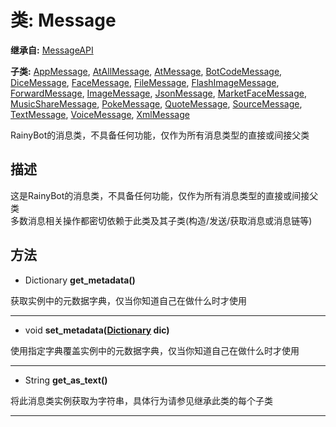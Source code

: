 # 类: Message  
  
**继承自:** [MessageAPI](https://docs.godotengine.org/en/latest/classes/class_messageapi.html)  
  
**子类:** [AppMessage](https://docs.godotengine.org/en/latest/classes/class_appmessage.html), [AtAllMessage](https://docs.godotengine.org/en/latest/classes/class_atallmessage.html), [AtMessage](https://docs.godotengine.org/en/latest/classes/class_atmessage.html), [BotCodeMessage](https://docs.godotengine.org/en/latest/classes/class_botcodemessage.html), [DiceMessage](https://docs.godotengine.org/en/latest/classes/class_dicemessage.html), [FaceMessage](https://docs.godotengine.org/en/latest/classes/class_facemessage.html), [FileMessage](https://docs.godotengine.org/en/latest/classes/class_filemessage.html), [FlashImageMessage](https://docs.godotengine.org/en/latest/classes/class_flashimagemessage.html), [ForwardMessage](https://docs.godotengine.org/en/latest/classes/class_forwardmessage.html), [ImageMessage](https://docs.godotengine.org/en/latest/classes/class_imagemessage.html), [JsonMessage](https://docs.godotengine.org/en/latest/classes/class_jsonmessage.html), [MarketFaceMessage](https://docs.godotengine.org/en/latest/classes/class_marketfacemessage.html), [MusicShareMessage](https://docs.godotengine.org/en/latest/classes/class_musicsharemessage.html), [PokeMessage](https://docs.godotengine.org/en/latest/classes/class_pokemessage.html), [QuoteMessage](https://docs.godotengine.org/en/latest/classes/class_quotemessage.html), [SourceMessage](https://docs.godotengine.org/en/latest/classes/class_sourcemessage.html), [TextMessage](https://docs.godotengine.org/en/latest/classes/class_textmessage.html), [VoiceMessage](https://docs.godotengine.org/en/latest/classes/class_voicemessage.html), [XmlMessage](https://docs.godotengine.org/en/latest/classes/class_xmlmessage.html)  
  
RainyBot的消息类，不具备任何功能，仅作为所有消息类型的直接或间接父类  
  
## 描述  
  
这是RainyBot的消息类，不具备任何功能，仅作为所有消息类型的直接或间接父类   
多数消息相关操作都密切依赖于此类及其子类(构造/发送/获取消息或消息链等)  
  
## 方法 
  
- Dictionary **get_metadata()**  
  
获取实例中的元数据字典，仅当你知道自己在做什么时才使用  
  
---  
  
- void **set_metadata([Dictionary](https://docs.godotengine.org/en/latest/classes/class_dictionary.html) dic)**  
  
使用指定字典覆盖实例中的元数据字典，仅当你知道自己在做什么时才使用  
  
---  
  
- String **get_as_text()**  
  
将此消息类实例获取为字符串，具体行为请参见继承此类的每个子类  
  
---  
  

